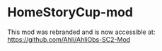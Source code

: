 # HomeStoryCup-mod

This mod was rebranded and is now accessible at: https://github.com/Ahli/AhliObs-SC2-Mod
